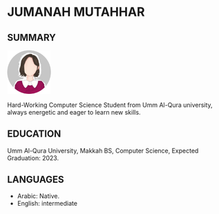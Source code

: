 # JUMANAH MUTAHHAR
## SUMMARY

<img src="Picture.jpg" width="20%" style="float:flat;"> 

Hard-Working Computer Science Student from Umm Al-Qura university, always energetic and eager to learn new skills. 


## EDUCATION 
Umm Al-Qura University, Makkah BS, 
Computer Science, Expected Graduation: 2023.

## LANGUAGES
* Arabic: Native.
* English: intermediate
  


